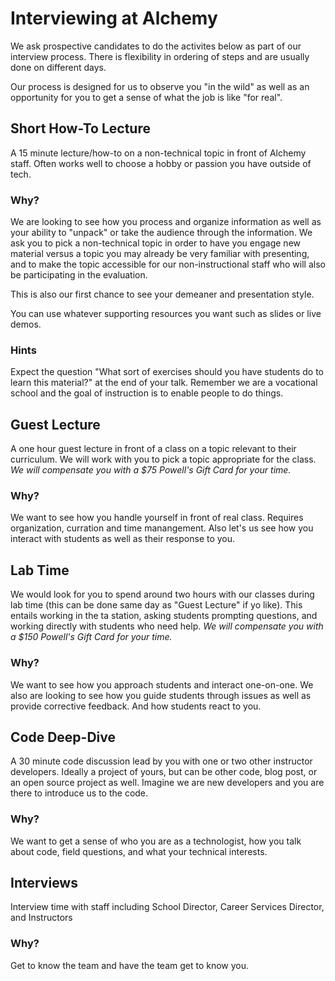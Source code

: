 # Interviewing at Alchemy

We ask prospective candidates to do the activites below as
part of our interview process. There is flexibility in ordering of steps
and are usually done on different days.

Our process is designed for us to observe you "in the wild" as well as an opportunity
for you to get a sense of what the job is like "for real".

## Short How-To Lecture

A 15 minute lecture/how-to on a non-technical topic in front of Alchemy staff. Often works well to choose a 
hobby or passion you have outside of tech.

### Why?

We are looking to see how you process and organize information as well as your ability to "unpack" or take the 
audience through the information. We ask you to pick a non-technical topic in order to have you engage new material
versus a topic you may already be very familiar with presenting, and to make the topic accessible for our non-instructional 
staff who will also be participating in the evaluation.

This is also our first chance to see your demeaner and presentation style.

You can use whatever supporting resources you want such as slides or live demos.

### Hints

Expect the question "What sort of exercises should you have students do to learn this material?" at the end of your talk.
Remember we are a vocational school and the goal of instruction is to enable people to do things.

## Guest Lecture

A one hour guest lecture in front of a class on a topic relevant to their curriculum. We will work with you to pick a topic
appropriate for the class. _We will compensate you with a $75 Powell's Gift Card for your time._

### Why?

We want to see how you handle yourself in front of real class. Requires organization, curration and time manangement. 
Also let's us see how you interact with students as well as their response to you.

## Lab Time

We would look for you to spend around two hours with our classes during lab time (this can be done same day as "Guest Lecture" if yo like). This entails
working in the ta station, asking students prompting questions, and working directly with students who need help.
_We will compensate you with a $150 Powell's Gift Card for your time._

### Why?

We want to see how you approach students and interact one-on-one. We also are looking to see how you guide 
students through issues as well as provide corrective feedback. And how students react to you.

## Code Deep-Dive

A 30 minute code discussion lead by you with one or two other instructor developers. Ideally a project of yours, but can be other code, blog post, or an open source project as well. Imagine we are new developers and you are there to introduce us to the code.

### Why?

We want to get a sense of who you are as a technologist, how you talk about code, field questions, and 
what your technical interests.

## Interviews

Interview time with staff including School Director, Career Services Director, and Instructors

### Why?

Get to know the team and have the team get to know you.
